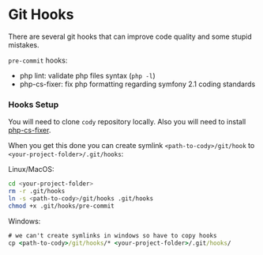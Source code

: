 # Git Hooks

There are several git hooks that can improve code quality and some stupid mistakes.

`pre-commit` hooks:

 - php lint: validate php files syntax (`php -l`)
 - php-cs-fixer: fix php formatting regarding symfony 2.1 coding standards

### Hooks Setup

You will need to clone `cody` repository locally.
Also you will need to install [php-cs-fixer](https://github.com/fabpot/php-cs-fixer).

When you get this done you can create symlink `<path-to-cody>/git/hook` to `<your-project-folder>/.git/hooks`:

Linux/MacOS:

```sh
cd <your-project-folder>
rm -r .git/hooks
ln -s <path-to-cody>/git/hooks .git/hooks
chmod +x .git/hooks/pre-commit
```

Windows:

```cmd
# we can't create symlinks in windows so have to copy hooks
cp <path-to-cody>/git/hooks/* <your-project-folder>/.git/hooks/
```

